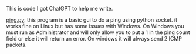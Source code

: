This is code I got ChatGPT to help me write. 




[ping.py](https://github.com/ciwen3/Public/blob/master/Python/ChatGPT/ping.py): this program is a basic gui to do a ping using python socket. it works fine on Linux but has some issues with Windows. On Windows you must run as Administrator and will only allow you to put a 1 in the ping count field or else it will return an error. On windows it will always send 2 ICMP packets. 
